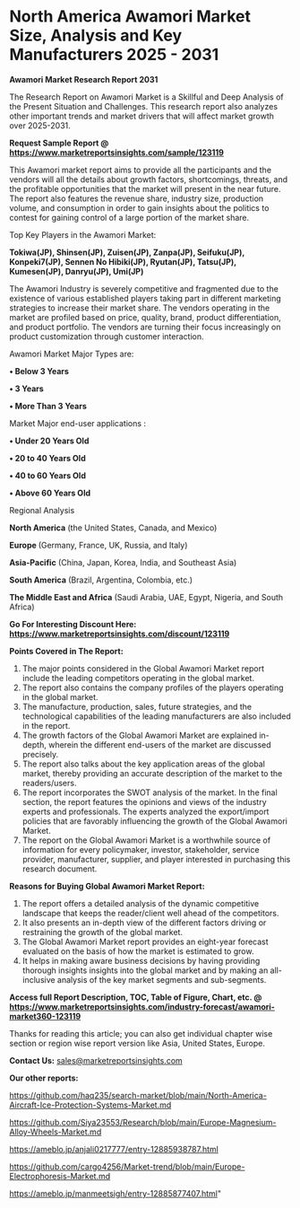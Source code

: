# North America Awamori Market Size, Analysis and Key Manufacturers 2025 - 2031

<strong>Awamori Market Research Report 2031</strong>

The Research Report on Awamori Market is a Skillful and Deep Analysis of the Present Situation and Challenges. This research report also analyzes other important trends and market drivers that will affect market growth over 2025-2031.

<strong>Request Sample Report @ <a href=https://www.marketreportsinsights.com/sample/123119>https://www.marketreportsinsights.com/sample/123119</a></strong>

This Awamori market report aims to provide all the participants and the vendors will all the details about growth factors, shortcomings, threats, and the profitable opportunities that the market will present in the near future. The report also features the revenue share, industry size, production volume, and consumption in order to gain insights about the politics to contest for gaining control of a large portion of the market share.

Top Key Players in the Awamori Market:

<strong>Tokiwa(JP), Shinsen(JP), Zuisen(JP), Zanpa(JP), Seifuku(JP), Konpeki7(JP), Sennen No Hibiki(JP), Ryutan(JP), Tatsu(JP), Kumesen(JP), Danryu(JP), Umi(JP)</strong>

The Awamori Industry is severely competitive and fragmented due to the existence of various established players taking part in different marketing strategies to increase their market share. The vendors operating in the market are profiled based on price, quality, brand, product differentiation, and product portfolio. The vendors are turning their focus increasingly on product customization through customer interaction.

Awamori Market Major Types are:

<strong>• Below 3 Years

• 3 Years

• More Than 3 Years</strong>

Market Major end-user applications :

<strong>• Under 20 Years Old

• 20 to 40 Years Old

• 40 to 60 Years Old

• Above 60 Years Old</strong>

Regional Analysis

</u><strong><b>North America</b></strong> (the United States, Canada, and Mexico)

<strong><b>Europe </b></strong>(Germany, France, UK, Russia, and Italy)

<strong><b>Asia-Pacific</b></strong> (China, Japan, Korea, India, and Southeast Asia)

<strong><b>South America</b></strong> (Brazil, Argentina, Colombia, etc.)

<strong><b>The Middle East and Africa</b></strong> (Saudi Arabia, UAE, Egypt, Nigeria, and South Africa)

<strong>Go For Interesting Discount Here: <a href=https://www.marketreportsinsights.com/discount/123119>https://www.marketreportsinsights.com/discount/123119</a></strong>

<strong>Points Covered in The Report:</strong>
<ol>
  <li>The major points considered in the Global Awamori Market report include the leading competitors operating in the global market.</li>
  <li>The report also contains the company profiles of the players operating in the global market.</li>
  <li>The manufacture, production, sales, future strategies, and the technological capabilities of the leading manufacturers are also included in the report.</li>
  <li>The growth factors of the Global Awamori Market are explained in-depth, wherein the different end-users of the market are discussed precisely.</li>
  <li>The report also talks about the key application areas of the global market, thereby providing an accurate description of the market to the readers/users.</li>
  <li>The report incorporates the SWOT analysis of the market. In the final section, the report features the opinions and views of the industry experts and professionals. The experts analyzed the export/import policies that are favorably influencing the growth of the Global Awamori Market.</li>
  <li>The report on the Global Awamori Market is a worthwhile source of information for every policymaker, investor, stakeholder, service provider, manufacturer, supplier, and player interested in purchasing this research document.</li>
</ol>
<strong>Reasons for Buying Global Awamori Market Report:</strong>

<ol>
  <li>The report offers a detailed analysis of the dynamic competitive landscape that keeps the reader/client well ahead of the competitors.</li>
  <li>It also presents an in-depth view of the different factors driving or restraining the growth of the global market.</li>
  <li>The Global Awamori Market report provides an eight-year forecast evaluated on the basis of how the market is estimated to grow.</li>
  <li>It helps in making aware business decisions by having providing thorough insights insights into the global market and by making an all-inclusive analysis of the key market segments and sub-segments.</li>
</ol>
<strong>Access full Report Description, TOC, Table of Figure, Chart, etc. @ <a href=https://www.marketreportsinsights.com/industry-forecast/awamori-market360-123119>https://www.marketreportsinsights.com/industry-forecast/awamori-market360-123119</a></strong>


Thanks for reading this article; you can also get individual chapter wise section or region wise report version like Asia, United States, Europe.

<strong>Contact Us:</strong>
sales@marketreportsinsights.com

<strong>Our other reports:</strong>

<a href=https://github.com/haq235/search-market/blob/main/North-America-Aircraft-Ice-Protection-Systems-Market.md>https://github.com/haq235/search-market/blob/main/North-America-Aircraft-Ice-Protection-Systems-Market.md</a>

<a href=https://github.com/Siya23553/Research/blob/main/Europe-Magnesium-Alloy-Wheels-Market.md>https://github.com/Siya23553/Research/blob/main/Europe-Magnesium-Alloy-Wheels-Market.md</a>

<a href=https://ameblo.jp/anjali0217777/entry-12885938787.html>https://ameblo.jp/anjali0217777/entry-12885938787.html</a>

<a href=https://github.com/cargo4256/Market-trend/blob/main/Europe-Electrophoresis-Market.md>https://github.com/cargo4256/Market-trend/blob/main/Europe-Electrophoresis-Market.md</a>

<a href=https://ameblo.jp/manmeetsigh/entry-12885877407.html>https://ameblo.jp/manmeetsigh/entry-12885877407.html</a>"
